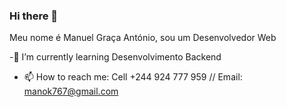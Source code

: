 ### Hi there 👋
Meu nome é Manuel Graça António, sou um Desenvolvedor Web

-🌱 I’m currently learning  Desenvolvimento Backend
- 📫 How to reach me: Cell +244 924 777 959 // Email: manok767@gmail.com

